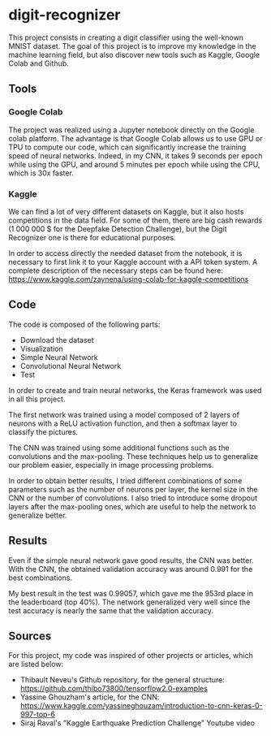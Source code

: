 # digit-recognizer
This project consists in creating a digit classifier using the well-known MNIST dataset. The goal of this project is to improve my knowledge in the machine learning field, but also discover new tools such as Kaggle, Google Colab and Github. 

## Tools

### Google Colab
The project was realized using a Jupyter notebook directly on the Google colab platform. The advantage is that Google Colab allows us to use GPU or TPU to compute our code, which can significantly increase the training speed of neural networks. Indeed, in my CNN, it takes 9 seconds per epoch while using the GPU, and around 5 minutes per epoch while using the CPU, which is 30x faster.

### Kaggle
We can find a lot of very different datasets on Kaggle, but it also hosts competitions in the data field. For some of them, there are big cash rewards (1 000 000 $ for the Deepfake Detection Challenge), but the Digit Recognizer one is there for educational purposes.

In order to access directly the needed dataset from the notebook, it is necessary to first link it to your Kaggle account with a API token system. A complete description of the necessary steps can be found here:
https://www.kaggle.com/zaynena/using-colab-for-kaggle-competitions

## Code
The code is composed of the following parts:
- Download the dataset
- Visualization
- Simple Neural Network
- Convolutional Neural Network
- Test

In order to create and train neural networks, the Keras framework was used in all this project.

The first network was trained using a model composed of 2 layers of neurons with a ReLU activation function, and then a softmax layer to classify the pictures.

The CNN was trained using some additional functions such as the convolutions and the max-pooling. These techniques help us to generalize our problem easier, especially in image processing problems. 

In order to obtain better results, I tried different combinations of some parameters such as the number of neurons per layer, the kernel size in the CNN or the number of convolutions. I also tried to introduce some dropout layers after the max-pooling ones, which are useful to help the network to generalize better.

## Results

Even if the simple neural network gave good results, the CNN was better. With the CNN, the obtained validation accuracy was around 0.991 for the best combinations.

My best result in the test was 0.99057, which gave me the 953rd place in the leaderboard (top 40%). The network generalized very well since the test accuracy is nearly the same that the validation accuracy.

## Sources

For this project, my code was inspired of other projects or articles, which are listed below:

- Thibault Neveu's Github repository, for the general structure: https://github.com/thibo73800/tensorflow2.0-examples
- Yassine Ghouzham's article, for the CNN: https://www.kaggle.com/yassineghouzam/introduction-to-cnn-keras-0-997-top-6
- Siraj Raval's "Kaggle Earthquake Prediction Challenge" Youtube video
